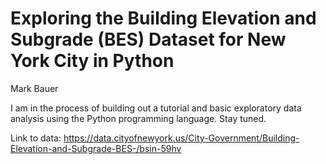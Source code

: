 # Exploring the Building Elevation and Subgrade (BES) Dataset for New York City in Python
Mark Bauer

I am in the process of building out a tutorial and basic exploratory data analysis using the Python programming language. Stay tuned.

Link to data: https://data.cityofnewyork.us/City-Government/Building-Elevation-and-Subgrade-BES-/bsin-59hv


